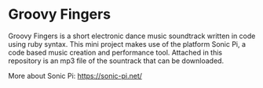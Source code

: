 # Groovy Fingers
Groovy Fingers is a short electronic dance music soundtrack written in code using ruby syntax. This mini project makes use of the platform Sonic Pi, a code based music creation and performance tool. Attached in this repository is an mp3 file of the sountrack that can be downloaded.

More about Sonic Pi: https://sonic-pi.net/
